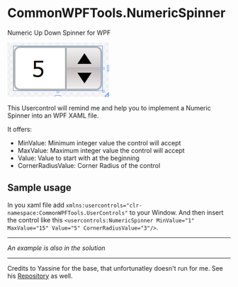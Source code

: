 # CommonWPFTools.NumericSpinner
Numeric Up Down Spinner for WPF

![Image of Spinner](https://github.com/phamilton4321/CommonWPFTools.NumericSpinner/raw/master/NumericSpinner_default.png "Example view of the control")

This Usercontrol will remind me and help you to implement a Numeric Spinner into an WPF XAML file.

It offers:
- MinValue:          Minimum integer value the control will accept
- MaxValue:          Maximum integer value the control will accept
- Value:             Value to start with at the beginning
- CornerRadiusValue: Corner Radius of the control

## Sample usage
In you xaml file add
`xmlns:usercontrols="clr-namespace:CommonWPFTools.UserControls"` to your Window. And then insert the control like this `<usercontrols:NumericSpinner MinValue="1" MaxValue="15" Value="5" CornerRadiusValue="3"/>`.


---

*An example is also in the solution*

---
Credits to Yassine for the base, that unfortunatley doesn't run for me.
See his [Repository](https://stopbyte.com/t/free-wpf-numeric-spinner-numericupdown/499) as well.
